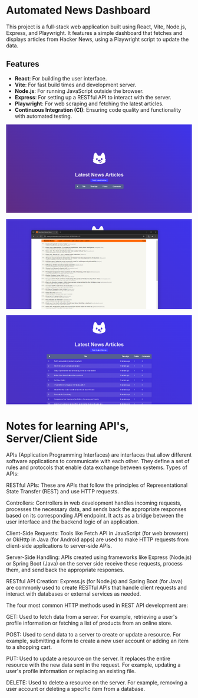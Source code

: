 # Automated News Dashboard
This project is a full-stack web application built using React, Vite, Node.js, Express, and Playwright. It features a simple dashboard that fetches and displays articles from Hacker News, using a Playwright script to update the data.

## Features
- **React**: For building the user interface.
- **Vite**: For fast build times and development server.
- **Node.js**: For running JavaScript outside the browser.
- **Express**: For setting up a RESTful API to interact with the server.
- **Playwright**: For web scraping and fetching the latest articles.
- **Continuous Integration (CI)**: Ensuring code quality and functionality with automated testing.

![alt text](image.png)

![alt text](image-1.png)

![alt text](image-2.png)

# Notes for learning API's, Server/Client Side

APIs (Application Programming Interfaces) are interfaces that allow different software applications to communicate with each other. They define a set of rules and protocols that enable data exchange between systems.
Types of APIs:

RESTful APIs: These are APIs that follow the principles of Representational State Transfer (REST) and use HTTP requests.

Controllers: Controllers in web development handles incoming requests, processes the necessary data, and sends back the appropriate responses based on its corresponding API endpoint. It acts as a bridge between the user interface and the backend logic of an application.

Client-Side Requests: Tools like Fetch API in JavaScript (for web browsers) or OkHttp in Java (for Android apps) are used to make HTTP requests from client-side applications to server-side APIs.

Server-Side Handling: APIs created using frameworks like Express (Node.js) or Spring Boot (Java) on the server side receive these requests, process them, and send back the appropriate responses.

RESTful API Creation: Express.js (for Node.js) and Spring Boot (for Java) are commonly used to create RESTful APIs that handle client requests and interact with databases or external services as needed.

The four most common HTTP methods used in REST API development are:

GET: Used to fetch data from a server. For example, retrieving a user's profile information or fetching a list of products from an online store.

POST: Used to send data to a server to create or update a resource. For example, submitting a form to create a new user account or adding an item to a shopping cart.

PUT: Used to update a resource on the server. It replaces the entire resource with the new data sent in the request. For example, updating a user's profile information or replacing an existing file.

DELETE: Used to delete a resource on the server. For example, removing a user account or deleting a specific item from a database.
